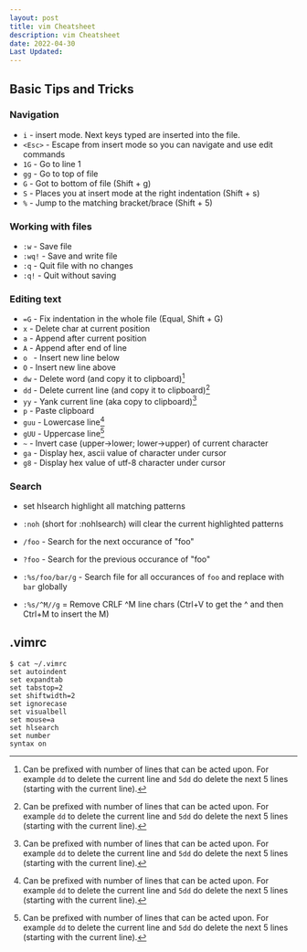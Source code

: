 ```yaml
---
layout: post
title: vim Cheatsheet
description: vim Cheatsheet
date: 2022-04-30
Last Updated: 
---
```


## Basic Tips and Tricks

### Navigation
* `i` - insert mode. Next keys typed are inserted into the file.
* `<Esc>` - Escape from insert mode so you can navigate and use edit commands
* `1G` - Go to line 1
* `gg` - Go to top of file
* `G` - Got to bottom of file (Shift + g)
* `S` - Places you at insert mode at the right indentation (Shift + s)
* `%` - Jump to the matching bracket/brace (Shift + 5)

### Working with files
* `:w` - Save file
* `:wq!` - Save and write file
* `:q` - Quit file with no changes
* `:q!` - Quit without saving

### Editing text  
* `=G` - Fix indentation in the whole file (Equal, Shift + G)
* `x` - Delete char at current position
* `a` - Append after current position
* `A` - Append after end of line
* `o ` - Insert new line below
* `O` - Insert new line above
* `dw` - Delete word (and copy it to clipboard)[^1]
* `dd` - Delete current line (and copy it to clipboard)[^1]
* `yy` - Yank current line (aka copy to clipboard)[^1]
* `p` - Paste clipboard
* `guu` - Lowercase line[^1]
* `gUU` - Uppercase line[^1]
* `~` - Invert case (upper->lower; lower->upper) of current character
* `ga` - Display hex, ascii value of character under cursor
* `g8` - Display hex value of utf-8 character under cursor

### Search
* set hlsearch highlight all matching patterns
* `:noh` (short for :nohlsearch) will clear the current highlighted patterns
* `/foo` - Search for the next occurance of "foo"
* `?foo` - Search for the previous occurance of "foo"

* `:%s/foo/bar/g` - Search file for all occurances of `foo` and replace with `bar` globally
* `:%s/^M//g` = Remove CRLF ^M line chars (Ctrl+V to get the ^ and then Ctrl+M to insert the M)

## .vimrc 
```
$ cat ~/.vimrc 
set autoindent
set expandtab
set tabstop=2
set shiftwidth=2
set ignorecase
set visualbell
set mouse=a
set hlsearch
set number
syntax on
```

[^1]: Can be prefixed with number of lines that can be acted upon.  For example `dd` to delete the current line and `5dd` do delete the next 5 lines (starting with the current line). 